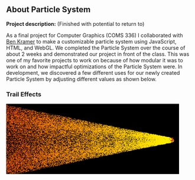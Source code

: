 ## About Particle System

**Project description:** (Finished with potential to return to)

As a final project for Computer Graphics (COMS 336) I collaborated with [Ben Kramer](https://github.com/bckramer) to make a customizable particle system using JavaScript, HTML, and WebGL. We completed the Particle System over the course of about 2 weeks and demonstrated our project in front of the class. This was one of my favorite projects to work on because of how modular it was to work on and how impactful optimizations of the Particle System were. In development, we discovered a few different uses for our newly created Particle System by adjusting different values as shown below.

### Trail Effects

<img src="images/meteor_trail_effect.png?raw=true"/>
